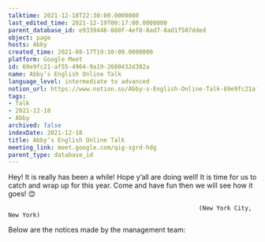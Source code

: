 ```yaml
---
talktime: 2021-12-18T22:30:00.0000000
last_edited_time: 2021-12-19T00:17:00.0000000
parent_database_id: e9339446-880f-4ef0-8ad7-8ad1f507dded
object: page
hosts: Abby
created_time: 2021-08-17T19:10:00.0000000
platform: Google Meet
id: 69e9fc21-af55-4964-9a19-2680432d382a
name: Abby’s English Online Talk
language_level: intermediate to advanced
notion_url: https://www.notion.so/Abby-s-English-Online-Talk-69e9fc21af5549649a192680432d382a
tags:
- Talk
- 2021-12-18
- Abby
archived: false
indexDate: 2021-12-18
title: Abby’s English Online Talk
meeting_link: meet.google.com/qig-sgrd-hdg
parent_type: database_id
---
```


Hey! It is really has been a while! Hope y’all are doing well! It is time for us to catch and wrap up for this year. Come and have fun then we will see how it goes! 😊



                                                          (New York City, New York)



Below are the notices made by the management team:


